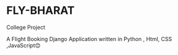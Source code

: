 # FLY-BHARAT
College Project

A Flight Booking Django Application written in Python , Html, CSS ,JavaScript😊
